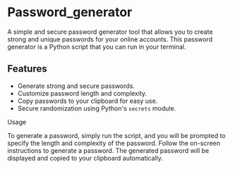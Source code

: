 # Password_generator

A simple and secure password generator tool that allows you to create strong and unique passwords for your online accounts. This password generator is a Python script that you can run in your terminal.

## Features

- Generate strong and secure passwords.
- Customize password length and complexity.
- Copy passwords to your clipboard for easy use.
- Secure randomization using Python's `secrets` module.

Usage

To generate a password, simply run the script, and you will be prompted to specify the length and complexity of the password. Follow the on-screen instructions to generate a password. The generated password will be displayed and copied to your clipboard automatically.

